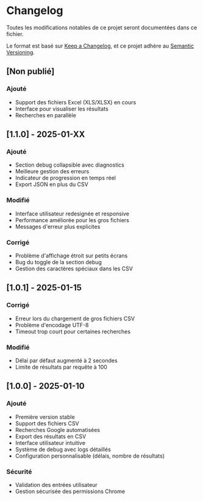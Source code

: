 # Changelog

Toutes les modifications notables de ce projet seront documentées dans ce fichier.

Le format est basé sur [Keep a Changelog](https://keepachangelog.com/fr/1.0.0/),
et ce projet adhère au [Semantic Versioning](https://semver.org/spec/v2.0.0.html).

## [Non publié]

### Ajouté
- Support des fichiers Excel (XLS/XLSX) en cours
- Interface pour visualiser les résultats
- Recherches en parallèle

## [1.1.0] - 2025-01-XX

### Ajouté
- Section debug collapsible avec diagnostics
- Meilleure gestion des erreurs
- Indicateur de progression en temps réel
- Export JSON en plus du CSV

### Modifié
- Interface utilisateur redesignée et responsive
- Performance améliorée pour les gros fichiers
- Messages d'erreur plus explicites

### Corrigé
- Problème d'affichage étroit sur petits écrans
- Bug du toggle de la section debug
- Gestion des caractères spéciaux dans les CSV

## [1.0.1] - 2025-01-15

### Corrigé
- Erreur lors du chargement de gros fichiers CSV
- Problème d'encodage UTF-8
- Timeout trop court pour certaines recherches

### Modifié
- Délai par défaut augmenté à 2 secondes
- Limite de résultats par requête à 100

## [1.0.0] - 2025-01-10

### Ajouté
- Première version stable
- Support des fichiers CSV
- Recherches Google automatisées
- Export des résultats en CSV
- Interface utilisateur intuitive
- Système de debug avec logs détaillés
- Configuration personnalisable (délais, nombre de résultats)

### Sécurité
- Validation des entrées utilisateur
- Gestion sécurisée des permissions Chrome